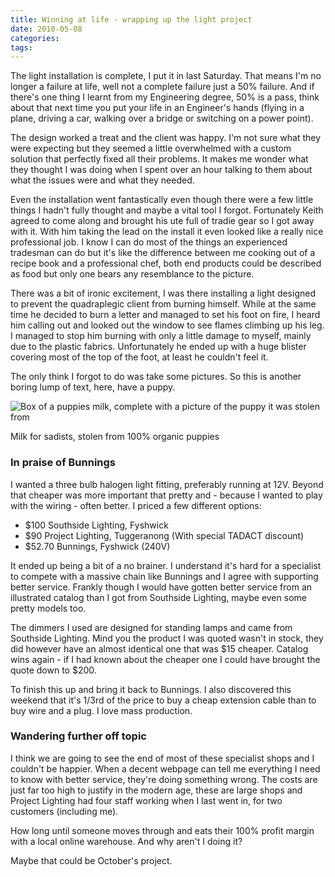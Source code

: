 ```yaml
---
title: Winning at life - wrapping up the light project
date: 2010-05-08
categories:
tags:
---
```

					
The light installation is complete, I put it in last Saturday.  That means I'm no longer a failure at life, well not a complete failure just a 50% failure.  And if there's one thing I learnt from my Engineering degree, 50% is a pass, think about that next time you put your life in an Engineer's hands (flying in a plane, driving a car, walking over a bridge or switching on a power point).

The design worked a treat and the client was happy.  I'm not sure what they were expecting but they seemed a little overwhelmed with a custom solution that perfectly fixed all their problems.  It makes me wonder what they thought I was doing when I spent over an hour talking to them about what the issues were and what they needed.

Even the installation went fantastically even though there were a few little things I hadn't fully thought and maybe a vital tool I forgot.  Fortunately Keith agreed to come along and brought his ute full of tradie gear so I got away with it.  With him taking the lead on the install it even looked like a really nice professional job.  I know I can do most of the things an experienced tradesman can do but it's like the difference between me cooking out of a recipe book and a professional chef, both end products could be described as food but only one bears any resemblance to the picture.

There was a bit of ironic excitement, I was there installing a light designed to prevent the quadraplegic client from burning himself.  While at the same time he decided to burn a letter and managed to set his foot on fire, I heard him calling out and looked out the window to see flames climbing up his leg.  I managed to stop him burning with only a little damage to myself, mainly due to the plastic fabrics.  Unfortunately he ended up with a huge blister covering most of the top of the foot, at least he couldn't feel it.

The only think I forgot to do was take some pictures.  So this is another boring lump of text, here, have a puppy.

<!-- TODO: Fix up size -->
![Box of a puppies milk, complete with a picture of the puppy it was stolen from](/images/wp/smallpuppymilk.jpg "Puppy Milk")
<p class="wp-caption-text">Milk for sadists, stolen from 100% organic puppies</p>

### In praise of Bunnings

I wanted a three bulb halogen light fitting, preferably running at 12V.  Beyond that cheaper was more important that pretty and - because I wanted to play with the wiring - often better.  I priced a few different options:

 * $100 Southside Lighting, Fyshwick
 * $90 Project Lighting, Tuggeranong (With special TADACT discount)
 * $52.70 Bunnings, Fyshwick (240V)

It ended up being a bit of a no brainer.  I understand it's hard for a specialist to compete with a massive chain like Bunnings and I agree with supporting better service.  Frankly though I would have gotten better service from an illustrated catalog than I got from Southside Lighting, maybe even some pretty models too.

The dimmers I used are designed for standing lamps and came from Southside Lighting.  Mind you the product I was quoted wasn't in stock, they did however have an almost identical one that was $15 cheaper.  Catalog wins again - if I had known about the cheaper one I could have brought the quote down to $200.

To finish this up and bring it back to Bunnings.  I also discovered this weekend that it's 1/3rd of the price to buy a cheap extension cable than to buy wire and a plug.  I love mass production.

### Wandering further off topic

I think we are going to see the end of most of these specialist shops and I couldn't be happier.  When a decent webpage can tell me everything I need to know with better service, they're doing something wrong.  The costs are just far too high to justify in the modern age, these are large shops and Project Lighting had four staff working when I last went in, for two customers (including me).

How long until someone moves through and eats their 100% profit margin with a local online warehouse.  And why aren't I doing it?

Maybe that could be October's project.
